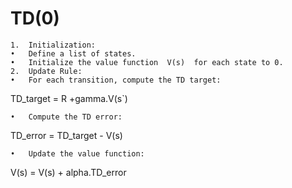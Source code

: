 # TD(0)
	1.	Initialization:
	•	Define a list of states.
	•	Initialize the value function  V(s)  for each state to 0.
	2.	Update Rule:
	•	For each transition, compute the TD target:

TD_target = R +gamma.V(s`)

	•	Compute the TD error:

TD_error = TD_target - V(s)

	•	Update the value function:

V(s) = V(s) + alpha.TD_error
